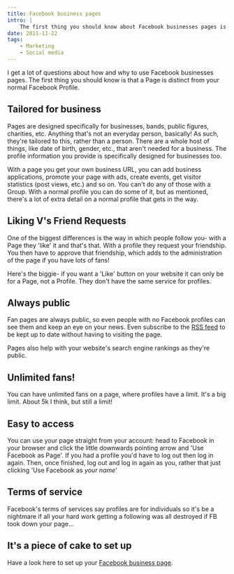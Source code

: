 ```yaml
---
title: Facebook business pages
intro: |
    The first thing you should know about Facebook businesses pages is that they're distinct from your normal Facebook profile.
date: 2011-11-22
tags:
    - Marketing
    - Social media
---
```


I get a lot of questions about how and why to use Facebook businesses pages. The first thing you should know is that a Page is distinct from your normal Facebook Profile.

## Tailored for business

Pages are designed specifically for businesses, bands, public figures, charities, etc. Anything that's not an everyday person, basically! As such, they're tailored to this, rather than a person. There are a whole host of things, like date of birth, gender, etc., that aren't needed for a business. The profile information you provide is specifically designed for businesses too.

With a page you get your own business URL, you can add business applications, promote your page with ads, create events, get visitor statistics (post views, etc.) and so on. You can't do any of those with a Group. With a normal profile you can do some of it, but as mentioned, there's a lot of extra detail on a normal profile that gets in the way.

## Liking V's Friend Requests

One of the biggest differences is the way in which people follow you- with a Page they 'like' it and that's that. With a profile they request your friendship. You then have to approve that friendship, which adds to the administration of the page if you have lots of fans!

Here's the biggie- if you want a 'Like' button on your website it can only be for a Page, not a Profile. They don't have the same service for profiles.

## Always public

Fan pages are always public, so even people with no Facebook profiles can see them and keep an eye on your news. Even subscribe to the [RSS feed](http://tempertemper.net/blog/whats-rss-all-about) to be kept up to date without having to visiting the page.

Pages also help with your website's search engine rankings as they're public.

## Unlimited fans!

You can have unlimited fans on a page, where profiles have a limit. It's a big limit. About 5k I think, but still a limit!

## Easy to access

You can use your page straight from your account: head to Facebook in your browser and click the little downwards pointing arrow and 'Use Facebook as Page'. If you had a profile you'd have to log out then log in again. Then, once finished, log out and log in again as you, rather that just clicking 'Use Facebook as _your name_'

## Terms of service

Facebook's terms of services say profiles are for individuals so it's be a nightmare if all your hard work getting a following was all destroyed if FB took down your page…

## It's a piece of cake to set up

Have a look here to set up your [Facebook business page](http://www.facebook.com/pages/create.php).
